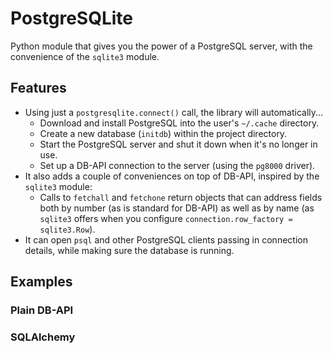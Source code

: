 # PostgreSQLite

Python module that gives you the power of a PostgreSQL server, with the convenience of the `sqlite3` module.

## Features

- Using just a `postgresqlite.connect()` call, the library will automatically...
    - Download and install PostgreSQL into the user's `~/.cache` directory.
    - Create a new database (`initdb`) within the project directory.
    - Start the PostgreSQL server and shut it down when it's no longer in use.
    - Set up a DB-API connection to the server (using the `pg8000` driver).
- It also adds a couple of conveniences on top of DB-API, inspired by the `sqlite3` module:
    - Calls to `fetchall` and `fetchone` return objects that can address fields both by number (as is standard for DB-API) as well as by name (as `sqlite3` offers when you configure `connection.row_factory = sqlite3.Row`).
- It can open `psql` and other PostgreSQL clients passing in connection details, while making sure the database is running.

## Examples

### Plain DB-API

### SQLAlchemy